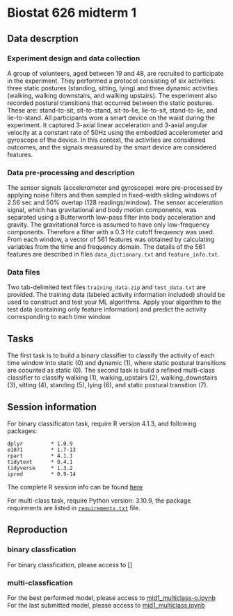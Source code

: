 # Biostat 626 midterm 1

## Data descrption

### Experiment design and data collection

A group of volunteers, aged between 19 and 48, are recruited to participate in the experiment. They performed a protocol consisting of six activities: three static postures (standing, sitting, lying) and three dynamic activities (walking, walking downstairs, and walking upstairs). The experiment also recorded postural transitions that occurred between the static postures. These are: stand-to-sit, sit-to-stand, sit-to-lie, lie-to-sit, stand-to-lie, and lie-to-stand. All participants wore a smart device on the waist during the experiment. It captured 3-axial linear acceleration and 3-axial angular velocity at a constant rate of 50Hz using the embedded accelerometer and gyroscope of the device. In this context, the activities are considered outcomes, and the signals measured by the smart device are considered features. 

### Data pre-processing and description

The sensor signals (accelerometer and gyroscope) were pre-processed by applying noise filters and then sampled in fixed-width sliding windows of 2.56 sec and 50% overlap (128 readings/window). The sensor acceleration signal, which has gravitational and body motion components, was separated using a Butterworth low-pass filter into body acceleration and gravity. The gravitational force is assumed to have only low-frequency components. Therefore a filter with a 0.3 Hz cutoff frequency was used. From each window, a vector of 561 features was obtained by calculating variables from the time and frequency domain. The details of the 561 features are described in files ``data_dictionary.txt`` and ``feature_info.txt``.

### Data files 
Two tab-delimited text files ```training_data.zip``` and ```test_data.txt``` are provided. The training data (labeled activity information included) should be used to construct and test your ML algorithms. Apply your algorithm to the test data (containing only feature information) and predict the activity corresponding to each time window.

## Tasks
The first task is to build a binary classifier to classify the activity of each time window into static (0) and dynamic (1), where static postural transitions are coounted as static (0).
The second task is build a refined multi-class classifier to classify walking (1), walking_upstairs (2), walking_downstairs (3), sitting (4), standing (5), lying (6), and static postural transition (7).

## Session information

For binary classificaton task, require R version 4.1.3, and following packages:
```
dplyr         * 1.0.9  
e1071         * 1.7-13  
rpart         * 4.1.1  
tidytext      * 0.4.1  
tidyverse     * 1.3.2  
ipred         * 0.9-14  
```
The complete R session info can be found [here](session_info/R_session_info.txt)  

For multi-class task, require Python version: 3.10.9, the package requirments are listed in [```requirementx.txt```](session_info/requirements.txt) file.

## Reproduction

### binary classfication
For binary classfication, please access to []
### multi-classfication
For the best performed model, please access to [mid1_multiclass-o.ipynb](mid1_multiclass-o.ipynb)
For the last submitted model, please access to [mid1_multiclass.ipynb](mid1_multiclass.ipynb)
